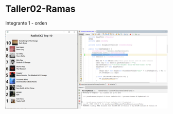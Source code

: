 # Taller02-Ramas

Integrante 1 - orden 

![](https://github.com/LeoParra03/Taller02-Ramas/blob/main/Integrante1.png)